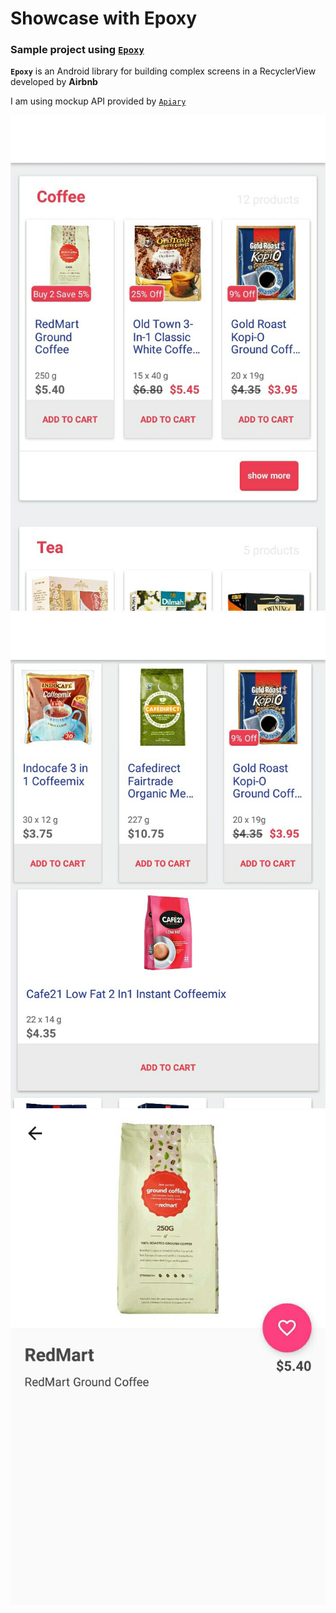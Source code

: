 # **Showcase with Epoxy**
### Sample project using [`Epoxy`](https://github.com/airbnb/epoxy)

**`Epoxy`** is an Android library for building complex screens in a RecyclerView developed by **Airbnb**

I am using mockup API provided by [`Apiary`](https://apiary.io/)

![alt text](https://github.com/RahadianArthapati/ShowcaseEpoxy/blob/mvp/images/Screenshot_1.jpg "Screenshot 1")
![alt text](https://github.com/RahadianArthapati/ShowcaseEpoxy/blob/mvp/images/Screenshot_2.jpg "Screenshot 2")
![alt text](https://github.com/RahadianArthapati/ShowcaseEpoxy/blob/mvp/images/Screenshot_3.jpg "Screenshot 3")